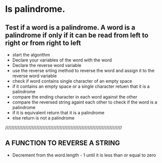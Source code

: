 # Is palindrome.

## Test if a word is a palindrome. A word is a palindrome if only if it can be read from left to right or from right to left

- start the algorithm
- Declare your variables of the word with the word
- Declare the reverse word variable
- use the reverse srting method to reverse the word and assign it to the reverse word variable
- check if word contains single character of an empty space
- if it contains an empty space or a single character retuen that it is a palindrome
- compare the ending character in each word against the other
- compare the reversed string againt each other to check if the word is a palindrome
- if it is equivalent return that it is a palindrome
- else return is not a palindrome

///////////////////////////////////////////////////////////////////////////

## A FUNCTION TO REVERSE A STRING

- Decrement from the word.length - 1 until it is less than or equal to zero
